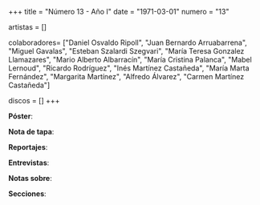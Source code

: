 +++
title = "Número 13 - Año I"
date = "1971-03-01"
numero = "13"

artistas = []

colaboradores= ["Daniel Osvaldo Ripoll", "Juan Bernardo Arruabarrena", "Miguel Gavalas", "Esteban Szalardi Szegvari", "María Teresa Gonzalez Llamazares", "Mario Alberto Albarracín", "María Cristina Palanca", "Mabel Lernoud", "Ricardo Rodríguez", "Inés Martínez Castañeda", "María Marta Fernández", "Margarita Martínez", "Alfredo Álvarez", "Carmen Martínez Castañeda"]

discos = []
+++

**Póster**: 

**Nota de tapa**: 

**Reportajes**: 

**Entrevistas**: 

**Notas sobre**:

**Secciones**:
